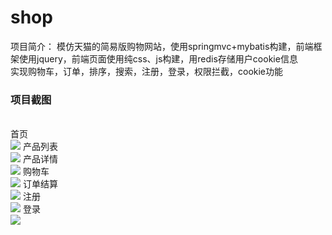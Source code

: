 # shop
项目简介：
模仿天猫的简易版购物网站，使用springmvc+mybatis构建，前端框架使用jquery，前端页面使用纯css、js构建，用redis存储用户cookie信息<br>
实现购物车，订单，排序，搜索，注册，登录，权限拦截，cookie功能<br>

<h3>项目截图</h3><br>
首页<br>
<img src="https://github.com/xhh1314/shop/blob/master/briefImage/main.png">
产品列表<br>
<img src="https://github.com/xhh1314/shop/blob/master/briefImage/select.png">
产品详情<br>
<img src="https://github.com/xhh1314/shop/blob/master/briefImage/productView.png">
购物车<br>
<img src="https://github.com/xhh1314/shop/blob/master/briefImage/cart.png">
订单结算<br>
<img src="https://github.com/xhh1314/shop/blob/master/briefImage/order.png">
注册<br>
<img src="https://github.com/xhh1314/shop/blob/master/briefImage/register.png">
登录<br>
<img src="https://github.com/xhh1314/shop/blob/master/briefImage/login.png">


